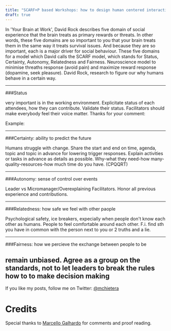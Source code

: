 ```yaml
---
title: "SCARF+P based Workshops: how to design human centered interactions"
draft: true
---
```



In 'Your Brain at Work', David Rock describes five domain of social experience that the brain treats as primary rewards or threats. In other words, these five domains are so important to you that your brain treats them in the same way it treats survival issues.
And because they are so important, each is a major driver for social behaviour. These five domains for a model which David calls the SCARF model, which stands for Status, Certainty, Autonomy, Relatedness and Fairness.
Neuroscience model to minimise threaths response (avoid pain) and maximize reward response (dopamine, seek pleasure).
David Rock, research to figure our why humans behave in a certain way.

---

###Status

very important is in the working environment. 
Explicitate status of each attendees, how they can contribute. Validate their status.
Facilitators should make everybody feel their voice matter. Thanks for your comment: 

Example: 

---

###Certainty: ability to predict the future

Humans struggle with change. 
Share the start and end on time, agenda, topic and topic in advance for lowering trigger responses.
Explain activities or tasks in advance as details as possible. 
Why-what they need-how many-quality-resources-how much time do you have. (CPQQRT)

---

###Autonomy: sense of control over events

Leader vs Micromanager/Overexplaining Facilitators. Honor all previous experience and contributions.

---

###Relatedness: how safe we feel with other paople

Psychological safety, ice breakers, expecially when people don't know each other as humans.
People to feel comfortable around each other. F.i. find sth you have in common with the person next to you or 2 truths and a lie.

---

###Fairness: how we percieve the exchange between people to be

remain unbiased. Agree as a group on the standards, not to let leaders to break the rules
how to to make decision making
---


If you like my posts, follow me on Twitter: [@mchietera](https://twitter.com/mchietera)

# Credits

Special thanks to [Marcello Galhardo](https://twitter.com/marcellogalhardo) for comments and proof reading.